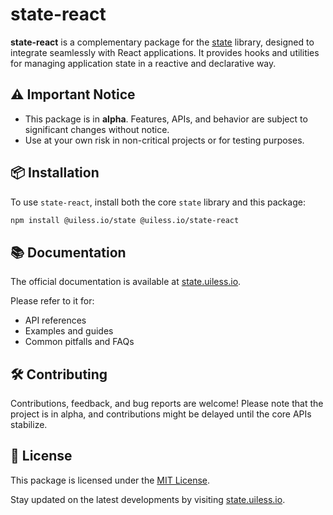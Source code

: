# state-react

**state-react** is a complementary package for the [state](https://www.npmjs.com/package/@uiless.io/state) library, designed to integrate seamlessly with React applications. It provides hooks and utilities for managing application state in a reactive and declarative way.

## ⚠️ Important Notice

- This package is in **alpha**. Features, APIs, and behavior are subject to significant changes without notice.
- Use at your own risk in non-critical projects or for testing purposes.

## 📦 Installation

To use `state-react`, install both the core `state` library and this package:

```bash
npm install @uiless.io/state @uiless.io/state-react
```

## 📚 Documentation

The official documentation is available at [state.uiless.io](https://state.uiless.io/).

Please refer to it for:

- API references
- Examples and guides
- Common pitfalls and FAQs

## 🛠️ Contributing

Contributions, feedback, and bug reports are welcome! Please note that the project is in alpha, and contributions might be delayed until the core APIs stabilize.

## 📜 License

This package is licensed under the [MIT License](https://github.com/damiandelio/uiless.io/blob/main/LICENSE.md).

Stay updated on the latest developments by visiting [state.uiless.io](https://state.uiless.io/).
